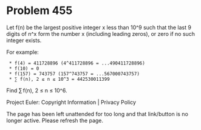 #   Problem 455

   Let f(n) be the largest positive integer x less than 10^9 such that the
   last 9 digits of n^x form the number x (including leading zeros), or zero
   if no such integer exists.

   For example:

     * f(4) = 411728896 (4^411728896 = ...490411728896)
     * f(10) = 0
     * f(157) = 743757 (157^743757 = ...567000743757)
     * ∑ f(n), 2 ≤ n ≤ 10^3 = 442530011399

   Find ∑ f(n), 2 ≤ n ≤ 10^6.

   Project Euler: Copyright Information | Privacy Policy

   The page has been left unattended for too long and that link/button is no
   longer active. Please refresh the page.
